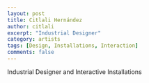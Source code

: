 ```yaml
---
layout: post
title: Citlali Hernández
author: citlali
excerpt: "Industrial Designer"
category: artists
tags: [Design, Installations, Interaction]
comments: false
---
```


Industrial Designer and Interactive Installations

